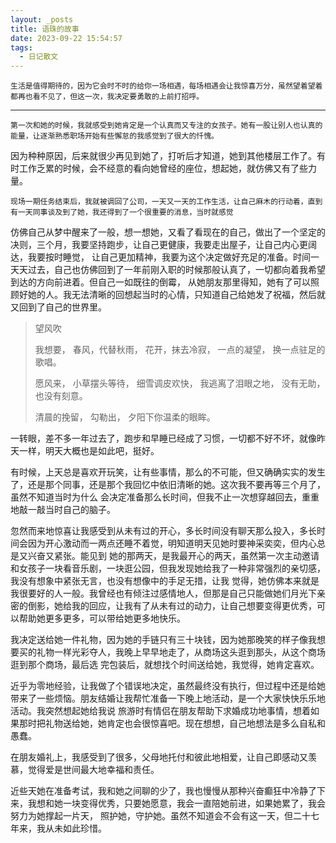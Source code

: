 ```yaml
---
layout: _posts
title: 语珠的故事
date: 2023-09-22 15:54:57
tags:
  - 日记散文
---
```


    生活是值得期待的，因为它会时不时的给你一场相遇，每场相遇会让我惊喜万分，虽然望着望着都再也看不见了，但这一次，我决定要勇敢的上前打招呼。

---

    第一次和她的时候，我就感受到她肯定是一个认真而又专注的女孩子。她有一股让别人也认真的能量，让逐渐熟悉职场开始有些懈怠的我感觉到了很大的忏愧。
因为种种原因，后来就很少再见到她了，打听后才知道，她到其他楼层工作了。有时工作乏累的时候，会不经意的看向她曾经的座位，想起她，就仿佛又有了些力量。

    现场一期任务结束后，我就被调回了公司，一天又一天的工作生活，让自己麻木的行动着，直到有一天同事谈及到了她，我还得到了一个很重要的消息，当时就感觉
仿佛自己从梦中醒来了一般，想一想她，又看了看现在的自己，做出了一个坚定的决则，三个月，我要坚持跑步，让自己更健康，我要走出屋子，让自己内心更阔达，我要按时睡觉，
让自己更加精神，我要为这个决定做好充足的准备。时间一天天过去，自己也仿佛回到了一年前刚入职的时候那般认真了，一切都向着我希望到达的方向前进着。但自己一如既往的倒霉，
从她朋友那里得知，她有了可以照顾好她的人。我无法清晰的回想起当时的心情，只知道自己给她发了祝福，然后就又回到了自己的世界里。

>   望风吹
>
> 我想要，
> 春风，代替秋雨，
> 花开，抹去冷寂，
> 一点的凝望，
> 换一点驻足的歌唱。
> 
> 愿风来，
> 小草摆头等待，
> 细雪调皮欢快，
> 我逃离了泪眼之地，
> 没有无助，
> 也没有刻意。
> 
> 清晨的挽留，
> 勾勒出，
> 夕阳下你温柔的眼眸。

   一转眼，差不多一年过去了，跑步和早睡已经成了习惯，一切都不好不坏，就像昨天一样，明天大概也是如此吧，挺好。

   有时候，上天总是喜欢开玩笑，让有些事情，那么的不可能，但又确确实实的发生了，还是那个同事，还是那个我回忆中依旧清晰的她。这次我不要再等三个月了，虽然不知道当时为什么
会决定准备那么长时间，但我不止一次想穿越回去，重重地敲一敲当时自己的脑子。

   忽然而来地惊喜让我感受到从未有过的开心，多长时间没有聊天那么投入，多长时间会因为开心激动而一两点还睡不着觉，明知道明天见她时要神采奕奕，但内心总是又兴奋又紧张。能见到
她的那两天，是我最开心的两天，虽然第一次主动邀请和女孩子一块看音乐剧，一块逛公园，但我发现她给我了一种非常强烈的亲切感，我没有想象中紧张无言，也没有想像中的手足无措，让我
觉得，她仿佛本来就是我很要好的人一般。我曾经也有倾注过感情地人，但那是自己只能做她们月光下亲密的倒影，她给我的回应，让我有了从未有过的动力，让自己想要变得更优秀，可以帮助她更多更多，可以带给她更多地快乐。

   我决定送给她一件礼物，因为她的手链只有三十块钱，因为她那晚笑的样子像我想要买的礼物一样光彩夺人，我晚上早早地走了，从商场这头逛到那头，从这个商场逛到那个商场，最后选
完包装后，就想找个时间送给她，我觉得，她肯定喜欢。
   
   近乎为零地经验，让我做了个错误地决定，虽然最终没有执行，但过程中还是给她带来了一些烦恼。朋友结婚让我帮忙准备一下晚上地活动，是一个大家快快乐乐地活动。我突然想起她给我说
旅游时有情侣在朋友帮助下求婚成功地事情，想着如果那时把礼物送给她，她肯定也会很惊喜吧。现在想想，自己地想法是多么自私和愚蠢。

   在朋友婚礼上，我感受到了很多，父母地托付和彼此地相爱，让自己即感动又羡慕，觉得爱是世间最大地幸福和责任。

   近些天她在准备考试，我和她之间聊的少了，我也慢慢从那种兴奋癫狂中冷静了下来，我想和她一块变得优秀，只要她愿意，我会一直陪她前进，如果她累了，我会努力为她撑起一片天，
照护她，守护她。虽然不知道会不会有这一天，但二十七年来，我从未如此珍惜。

